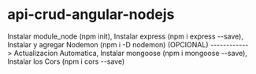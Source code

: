 # api-crud-angular-nodejs

Instalar module_node (npm init), Instalar express (npm i express --save), Instalar y agregar Nodemon (npm i -D nodemon) (OPCIONAL) ------------> Actualizacion Automatica, Instalar mongoose (npm i mongoose --save), Instalar los Cors (npm i cors --save)
